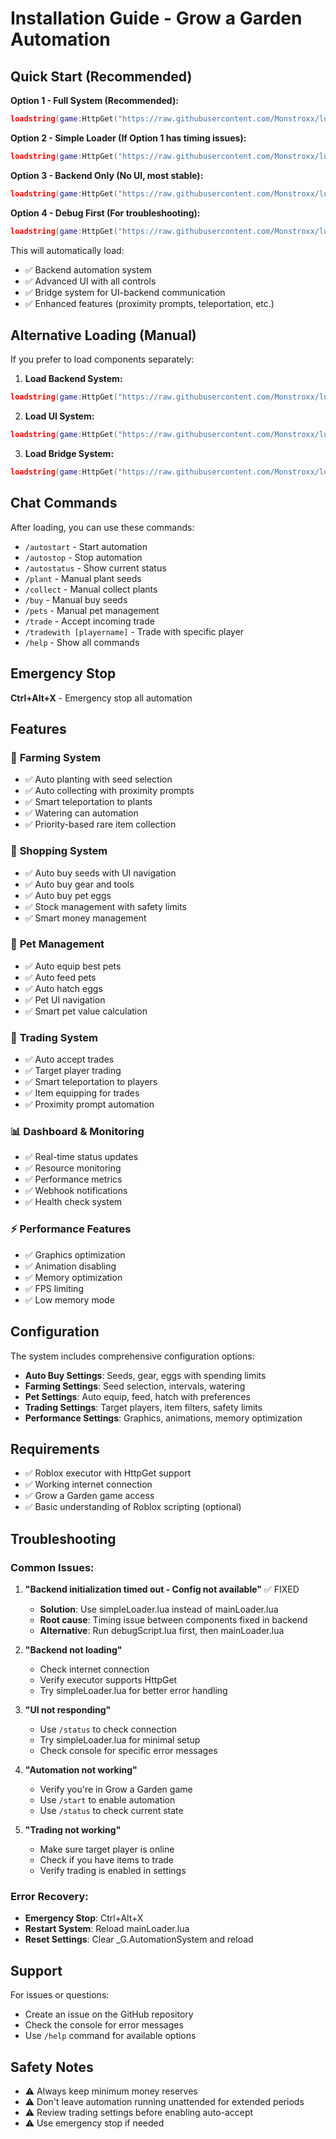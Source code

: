 # Installation Guide - Grow a Garden Automation

## Quick Start (Recommended)

**Option 1 - Full System (Recommended):**
```lua
loadstring(game:HttpGet("https://raw.githubusercontent.com/Monstroxx/lua/main/grow-a-garden-automation/mainLoader.lua"))()
```

**Option 2 - Simple Loader (If Option 1 has timing issues):**
```lua
loadstring(game:HttpGet("https://raw.githubusercontent.com/Monstroxx/lua/main/grow-a-garden-automation/simpleLoader.lua"))()
```

**Option 3 - Backend Only (No UI, most stable):**
```lua
loadstring(game:HttpGet("https://raw.githubusercontent.com/Monstroxx/lua/main/grow-a-garden-automation/backendOnly.lua"))()
```

**Option 4 - Debug First (For troubleshooting):**
```lua
loadstring(game:HttpGet("https://raw.githubusercontent.com/Monstroxx/lua/main/grow-a-garden-automation/debugScript.lua"))()
```

This will automatically load:
- ✅ Backend automation system
- ✅ Advanced UI with all controls
- ✅ Bridge system for UI-backend communication
- ✅ Enhanced features (proximity prompts, teleportation, etc.)

## Alternative Loading (Manual)

If you prefer to load components separately:

1. **Load Backend System:**
```lua
loadstring(game:HttpGet("https://raw.githubusercontent.com/Monstroxx/lua/main/grow-a-garden-automation/completeAutomationSystem.lua"))()
```

2. **Load UI System:**
```lua
loadstring(game:HttpGet("https://raw.githubusercontent.com/Monstroxx/lua/main/grow-a-garden-automation/advancedAutomationUI.lua"))()
```

3. **Load Bridge System:**
```lua
loadstring(game:HttpGet("https://raw.githubusercontent.com/Monstroxx/lua/main/grow-a-garden-automation/automationBridge.lua"))()
```

## Chat Commands

After loading, you can use these commands:

- `/autostart` - Start automation
- `/autostop` - Stop automation
- `/autostatus` - Show current status
- `/plant` - Manual plant seeds
- `/collect` - Manual collect plants
- `/buy` - Manual buy seeds
- `/pets` - Manual pet management
- `/trade` - Accept incoming trade
- `/tradewith [playername]` - Trade with specific player
- `/help` - Show all commands

## Emergency Stop

**Ctrl+Alt+X** - Emergency stop all automation

## Features

### 🌱 **Farming System**
- ✅ Auto planting with seed selection
- ✅ Auto collecting with proximity prompts
- ✅ Smart teleportation to plants
- ✅ Watering can automation
- ✅ Priority-based rare item collection

### 🛒 **Shopping System**
- ✅ Auto buy seeds with UI navigation
- ✅ Auto buy gear and tools
- ✅ Auto buy pet eggs
- ✅ Stock management with safety limits
- ✅ Smart money management

### 🐾 **Pet Management**
- ✅ Auto equip best pets
- ✅ Auto feed pets
- ✅ Auto hatch eggs
- ✅ Pet UI navigation
- ✅ Smart pet value calculation

### 🎯 **Trading System**
- ✅ Auto accept trades
- ✅ Target player trading
- ✅ Smart teleportation to players
- ✅ Item equipping for trades
- ✅ Proximity prompt automation

### 📊 **Dashboard & Monitoring**
- ✅ Real-time status updates
- ✅ Resource monitoring
- ✅ Performance metrics
- ✅ Webhook notifications
- ✅ Health check system

### ⚡ **Performance Features**
- ✅ Graphics optimization
- ✅ Animation disabling
- ✅ Memory optimization
- ✅ FPS limiting
- ✅ Low memory mode

## Configuration

The system includes comprehensive configuration options:

- **Auto Buy Settings**: Seeds, gear, eggs with spending limits
- **Farming Settings**: Seed selection, intervals, watering
- **Pet Settings**: Auto equip, feed, hatch with preferences
- **Trading Settings**: Target players, item filters, safety limits
- **Performance Settings**: Graphics, animations, memory optimization

## Requirements

- ✅ Roblox executor with HttpGet support
- ✅ Working internet connection
- ✅ Grow a Garden game access
- ✅ Basic understanding of Roblox scripting (optional)

## Troubleshooting

### Common Issues:

1. **"Backend initialization timed out - Config not available"** ✅ FIXED
   - **Solution**: Use simpleLoader.lua instead of mainLoader.lua
   - **Root cause**: Timing issue between components fixed in backend
   - **Alternative**: Run debugScript.lua first, then mainLoader.lua

2. **"Backend not loading"**
   - Check internet connection
   - Verify executor supports HttpGet
   - Try simpleLoader.lua for better error handling

3. **"UI not responding"**
   - Use `/status` to check connection
   - Try simpleLoader.lua for minimal setup
   - Check console for specific error messages

4. **"Automation not working"**
   - Verify you're in Grow a Garden game
   - Use `/start` to enable automation
   - Use `/status` to check current state

5. **"Trading not working"**
   - Make sure target player is online
   - Check if you have items to trade
   - Verify trading is enabled in settings

### Error Recovery:

- **Emergency Stop**: Ctrl+Alt+X
- **Restart System**: Reload mainLoader.lua
- **Reset Settings**: Clear _G.AutomationSystem and reload

## Support

For issues or questions:
- Create an issue on the GitHub repository
- Check the console for error messages
- Use `/help` command for available options

## Safety Notes

- ⚠️ Always keep minimum money reserves
- ⚠️ Don't leave automation running unattended for extended periods
- ⚠️ Review trading settings before enabling auto-accept
- ⚠️ Use emergency stop if needed